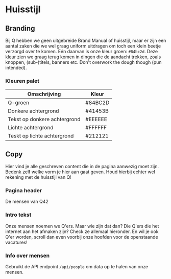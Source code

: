 # Huisstijl

## Branding

Bij Q hebben we geen uitgebreide Brand Manual of huisstijl, maar er zijn een aantal zaken die we wel graag uniform uitdragen om toch een klein beetje verzorgd over te komen. Eén daarvan is onze kleur groen: `#84bc2d`. Deze kleur zien we graag terug komen in dingen die de aandacht trekken, zoals knoppen, (sub-)titels, banners etc. Don't overwork the dough though (pun intended).

### Kleuren palet

| Omschrijving                 | Kleur   |
| ---------------------------- | ------- |
| Q-groen                      | #84BC2D |
| Donkere achtergrond          | #41453B |
| Tekst op donkere achtergrond | #EEEEEE |
| Lichte achtergrond           | #FFFFFF |
| Teskt op lichte achtergrond  | #212121 |

## Copy

Hier vind je alle geschreven content die in de pagina aanwezig moet zijn. Bedenk zelf welke vorm je hier aan gaat geven. Houd hierbij echter wel rekening met de huisstijl van Q!

### Pagina header

De mensen van Q42

### Intro tekst

Onze mensen noemen we Q'ers. Maar wie zijn dat dan? Die Q'ers die het internet aan het afmaken zijn? Check ze allemaal hieronder. En wil je ook Q'er worden, scroll dan even voorbij onze hoofden voor de openstaande vacatures!

### Info over mensen

Gebruikt de API endpoint `/api/people` om data op te halen van onze mensen.
